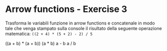 # Arrow functions - Exercise 3

Trasforma le variabili funzione in arrow functions e concatenale in modo tale che venga stampato sulla console il risultato della seguente operazione matematica: `((2 + 4) * (5 + 2) - 2) / 5`

((a + b) * (a + b))
(a       *       b)
         a        - b
         a        / b